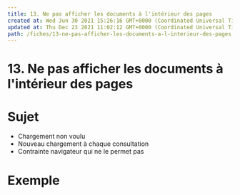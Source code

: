 ```yaml
---
title: 13. Ne pas afficher les documents à l'intérieur des pages
created at: Wed Jun 30 2021 15:26:16 GMT+0000 (Coordinated Universal Time)
updated at: Thu Dec 23 2021 11:02:12 GMT+0000 (Coordinated Universal Time)
path: /fiches/13-ne-pas-afficher-les-documents-a-l-interieur-des-pages
---
```


# 13. Ne pas afficher les documents à l'intérieur des pages

# Sujet

- Chargement non voulu
- Nouveau chargement à chaque consultation
- Contrainte navigateur qui ne le permet pas

# Exemple

<TBD>
